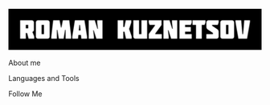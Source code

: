 ![header](https://github.com/Roman-0993/Roman-0993/blob/main/assets/Roman-Kuznetsov-30-08-2024.png)

About me

Languages and Tools

Follow Me